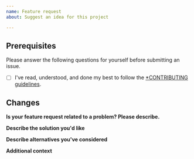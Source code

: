 ```yaml
---
name: Feature request
about: Suggest an idea for this project

---
```


## Prerequisites

Please answer the following questions for yourself before submitting an issue.

* [ ] I've read, understood, and done my best to follow the [*CONTRIBUTING guidelines](https://github.com/hypery2k/galenframework-cli/master/CONTRIBUTING.md).

## Changes

**Is your feature request related to a problem? Please describe.**
<!-- A clear and concise description of what the problem is. Ex. I'm always frustrated when [...] -->

**Describe the solution you'd like**
<!-- A clear and concise description of what you want to happen. -->

**Describe alternatives you've considered**
<!-- A clear and concise description of any alternative solutions or features you've considered. -->

**Additional context**
<!-- Add any other context or screenshots about the feature request here. -->

